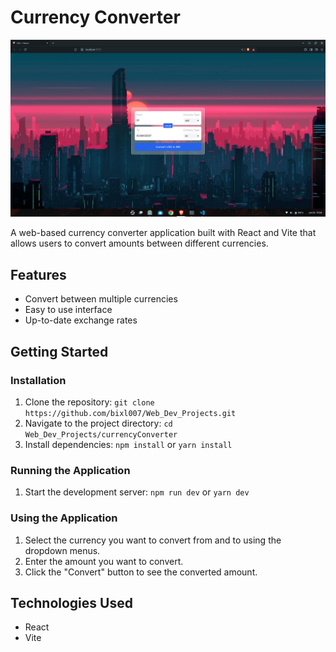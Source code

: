 # Currency Converter

![Currency Converter](public/ui.png)


A web-based currency converter application built with React and Vite that allows users to convert amounts between different currencies.

## Features

* Convert between multiple currencies
* Easy to use interface
* Up-to-date exchange rates

## Getting Started

### Installation

1. Clone the repository: `git clone https://github.com/bixl007/Web_Dev_Projects.git`
2. Navigate to the project directory: `cd Web_Dev_Projects/currencyConverter`
3. Install dependencies: `npm install` or `yarn install`

### Running the Application

1. Start the development server: `npm run dev` or `yarn dev`


### Using the Application

1. Select the currency you want to convert from and to using the dropdown menus.
2. Enter the amount you want to convert.
3. Click the "Convert" button to see the converted amount.

## Technologies Used

* React
* Vite


